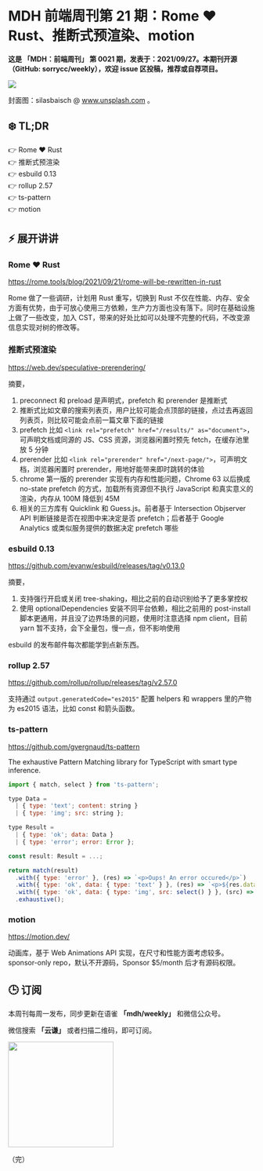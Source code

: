 # MDH 前端周刊第 21 期：Rome ❤️ Rust、推断式预渲染、motion

**这是 「MDH：前端周刊」 第 0021 期，发表于：2021/09/27。本期刊开源（GitHub: sorrycc/weekly），欢迎 issue 区投稿，推荐或自荐项目。**

![](https://img.alicdn.com/imgextra/i2/O1CN01kyG3kF1SGnyGn4S45_!!6000000002220-0-tps-1920-1280.jpg)

封面图：silasbaisch @ www.unsplash.com 。


## ❄️ TL;DR

👉 Rome ❤️ Rust<br />
👉 推断式预渲染<br />
👉 esbuild 0.13<br />
👉 rollup 2.57<br />
👉 ts-pattern<br />
👉 motion<br />

## ⚡ 展开讲讲

### Rome ❤️ Rust
https://rome.tools/blog/2021/09/21/rome-will-be-rewritten-in-rust

Rome 做了一些调研，计划用 Rust 重写，切换到 Rust 不仅在性能、内存、安全方面有优势，由于可放心使用三方依赖，生产力方面也没有落下。同时在基础设施上做了一些改变，加入 CST，带来的好处比如可以处理不完整的代码，不改变源信息实现对树的修改等。

### 推断式预渲染
https://web.dev/speculative-prerendering/

摘要，

1. preconnect 和 preload 是声明式，prefetch 和 prerender 是推断式
2. 推断式比如文章的搜索列表页，用户比较可能会点顶部的链接，点过去再返回列表页，则比较可能会点前一篇文章下面的链接
3. prefetch 比如 `<link rel="prefetch" href="/results/" as="document">`，可声明文档或同源的 JS、CSS 资源，浏览器闲置时预先 fetch，在缓存池里放 5 分钟
4. prerender 比如 `<link rel="prerender" href="/next-page/">`，可声明文档，浏览器闲置时 prerender，用地好能带来即时跳转的体验
5. chrome 第一版的 prerender 实现有内存和性能问题，Chrome 63 以后换成 no-state prefetch 的方式，加载所有资源但不执行 JavaScript 和真实意义的渲染，内存从 100M 降低到 45M
6. 相关的三方库有 Quicklink 和 Guess.js。前者基于 Intersection Objserver API 判断链接是否在视图中来决定是否 prefetch；后者基于 Google Analytics 或类似服务提供的数据决定 prefetch 哪些

### esbuild 0.13
https://github.com/evanw/esbuild/releases/tag/v0.13.0

摘要，

1. 支持强行开启或关闭 tree-shaking，相比之前的自动识别给予了更多掌控权
2. 使用 optionalDependencies 安装不同平台依赖，相比之前用的 post-install 脚本更通用，并且没了边界场景的问题，使用时注意选择 npm client，目前 yarn 暂不支持，会下全量包，慢一点，但不影响使用

esbuild 的发布邮件每次都能学到点新东西。

### rollup 2.57
https://github.com/rollup/rollup/releases/tag/v2.57.0

支持通过 `output.generatedCode="es2015"` 配置 helpers 和 wrappers 里的产物为 es2015 语法，比如 const 和箭头函数。

### ts-pattern
https://github.com/gvergnaud/ts-pattern

The exhaustive Pattern Matching library for TypeScript with smart type inference.

```javascript
import { match, select } from 'ts-pattern';

type Data =
  | { type: 'text'; content: string }
  | { type: 'img'; src: string };

type Result =
  | { type: 'ok'; data: Data }
  | { type: 'error'; error: Error };

const result: Result = ...;

return match(result)
  .with({ type: 'error' }, (res) => `<p>Oups! An error occured</p>`)
  .with({ type: 'ok', data: { type: 'text' } }, (res) => `<p>${res.data.content}</p>`)
  .with({ type: 'ok', data: { type: 'img', src: select() } }, (src) => `<img src=${src} />`)
  .exhaustive();
  ```

### motion
https://motion.dev/

动画库，基于 Web Animations API 实现，在尺寸和性能方面考虑较多。sponsor-only repo，默认不开源码，Sponsor $5/month 后才有源码权限。  

## 🕒 订阅

本周刊每周一发布，同步更新在语雀 **「mdh/weekly」** 和微信公众号。

微信搜索 **「云谦」** 或者扫描二维码，即可订阅。

<img src="https://img.alicdn.com/imgextra/i1/O1CN01jmrjUx1yw5LcPFMx0_!!6000000006642-0-tps-430-430.jpg" width="215" />

（完）
